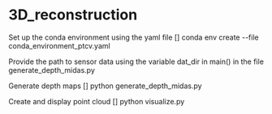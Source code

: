 # 3D_reconstruction

Set up the conda environment using the yaml file
[] conda env create --file conda_environment_ptcv.yaml

Provide the path to sensor data using the variable dat_dir in main() in the file generate_depth_midas.py

Generate depth maps
[] python generate_depth_midas.py

Create and display point cloud
[] python visualize.py
